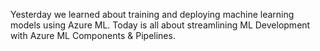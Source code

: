 Yesterday we learned about training and deploying machine learning models using Azure ML. Today is all about streamlining ML Development with Azure ML Components & Pipelines.